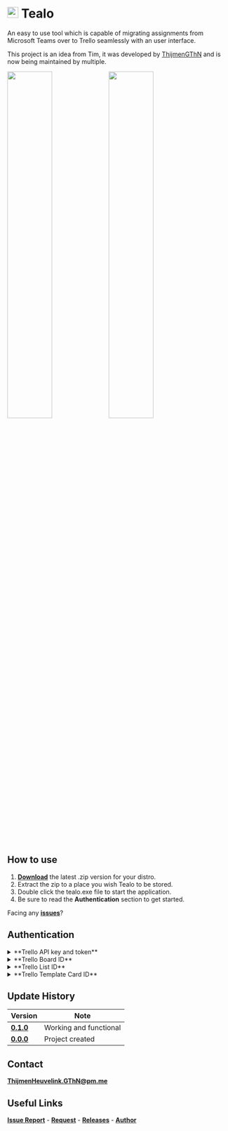 # <img src="https://i.imgur.com/ItE38Tl.png" width="25"> Tealo
An easy to use tool which is capable of migrating assignments from Microsoft Teams over to Trello seamlessly with an user interface.

This project is an idea from Tim, it was developed by [ThijmenGThN](https://github.com/ThijmenGThN) and is now being maintained by multiple.

<p align="left"><img src="https://i.imgur.com/brgvAbz.png" width="45%"> <img src="https://i.imgur.com/e2HLxEW.png" width="45%"></p>

## How to use
1. [**Download**](https://github.com/ThijmenGThN/Tealo/releases) the latest .zip version for your distro.
2. Extract the zip to a place you wish Tealo to be stored.
3. Double click the tealo.exe file to start the application.
4. Be sure to read the **Authentication** section to get started.

Facing any [**issues**](https://github.com/ThijmenGThN/Tealo/issues)?

## Authentication
<details>
  	<summary> **Trello API key and token** </summary>
  		- Get your Trello [key](https://trello.com/app-key) and [token](https://trello.com/app-key).
  		<img src="https://i.imgur.com/OMbgKT4.png" width="100%">
</details>
<details>
	<summary> **Trello Board ID** </summary>
    - Obtaining the board id from Trello.
  	<img src="https://i.imgur.com/04jozwA.gif" width="100%">
</details>
<details>
	<summary> **Trello List ID** </summary>
    	- Obtaining the list id on a board from Trello.
	<img src="https://i.imgur.com/0ZEW2iM.gif" width="100%">
</details>
<details>
	<summary> **Trello Template Card ID** </summary>
- Obtaining the card id on a board from Trello.
<img src="https://i.imgur.com/1l8gO39.gif" width="100%">
</details>

## Update History
Version | Note
-|-
[**0.1.0**](https://github.com/ThijmenGThN/Tealo/releases/tag/0.1.0) | Working and functional
[**0.0.0**](https://github.com/ThijmenGThN/Tealo/releases/tag/0.0.0) | Project created

## Contact
[**ThijmenHeuvelink.GThN@pm.me**](mailto:ThijmenHeuvelink.GThN@pm.me)

## Useful Links
[**Issue Report**](https://github.com/ThijmenGThN/Tealo/issues) - [**Request**](https://github.com/ThijmenGThN/Tealo/pulls) - [**Releases**](https://github.com/ThijmenGThN/Tealo/releases) - [**Author**](https://github.com/ThijmenGThN)